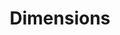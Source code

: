 ---
layout: default
bigquery: https://console.cloud.google.com/bigquery?p=covid-19-dimensions-ai&page=table&d=data&t=publications
contributors: Digital Science, https://www.digital-science.com/
cost: Free for personal, non-commercial use.
description: Dimensions contains more than 100 million publications, ranging from
  articles published in scholarly journals, books and book chapters, to preprints
  and conference proceedings. All publications are contextualized with linked data
  sets, funding, publications, patents, clinical trials, and policy documents. You
  can also view associated categories, funders, institutions, and researcher profiles.
documentation: https://docs.dimensions.ai/bigquery/index.html
last_edit: 04/07/2022, 12:46:16
location: https://www.dimensions.ai/products/free/
maintained_by: Digital Science, https://www.digital-science.com/
schema_fields:
- expiration_date
- proceedings_title
- inventor_names
- isbn
- book_title
- current_assignee_countries
- created_date
- associated_publication_arxiv_id
- research_org_state_codes
- concepts
- funding_nzd
- citations_count
- application_number
- expiration_year
- category_hrcs_hc
- funding_cny
- registry
- kind
- funding_gbp
- date_imported_gbq
- legal_events
- relationships
- category_bra
- funding_details
- associated_publication_doi
- publication_date
- eisbn
- status
- ipcr
- conference
- id
- address
- acknowledgements
- mesh_headings
- granted_year
- conditions
- funding_eur
- linkout
- publisher
- funder_org_state_codes
- embargo_date
- gender
- funding_chf
- associated_publication_pmid
- publication_ids
- journal_lists
- cpc
- supporting_grant_ids
- end_date
- license
- filing_status
- subtitles
- resulting_publication_ids
- pmid
- current_assignee_orgs
- filing_year
- volume
- investigators
- repository_url
- funding_amount
- external_ids
- source_id
- active_years
- current_assignee
- clinical_trial_ids
- funder_countries
- research_org_countries
- patent_ids
- open_access_categories_v2
- category_uoa
- abstract
- category_rcdc
- date_print
- editors
- category_for
- research_org_city_names
- jurisdiction
- research_org_country_names
- aliases
- category_icrp_cso
- original_title
- funding_currency
- name
- legal_status
- wikipedia_url
- assignee_orgs
- reference_ids
- funder_org_cities
- pmcid
- authors
- journal
- acronym
- funding_usd
- associated_publication_id
- grant_number
- associated_grant_ids
- filing_date
- foa_number
- original_assignee_orgs
- email_address
- original_assignee_countries
- established
- original_assignee
- end_year
- category_hrcs_rac
- organisation_details
- priority_date
- assignee_countries
- funding_cad
- arxiv_id
- repository_name
- cited_by_ids
- researcher_ids
- types
- category_hra
- category_icrp_ct
- family_members_ids
- year
- book_series_title
- phase
- start_date
- date_inserted
- links
- priority_year
- resulting_publication_doi
- altmetrics
- date_modified
- language
- original_abstract
- categories
- date_normal
- date_online
- start_year
- family_id
- mesh_terms
- open_access_categories
- parent_id
- funding_aud
- description
- research_org_state_names
- type
- citations
- brief_title
- research_orgs
- title
- date
- acronyms
- category_sdg
- publication_year
- doi
- funder_org_countries
- funder_org
- repository_id
- family_count
- funder_orgs
- citation_string
- metrics
- research_org_cities
- funding_jpy
- funder_org_acronyms
- pages
- interventions
- labels
- granted_date
- issue
shortname: dimensions
tags:
- scholarly literature
- patents
- funding
- clinical trials
- academic profiles
terms_of_use: 'Use of both the Dimensions COVID-19 dataset and full Dimensions dataset
  are subject to the Dimensions Terms of use: https://www.dimensions.ai/policies-terms-legal '
title: Dimensions
uuid: dcff88bd-fe6b-4fdb-8159-809bf9d7bc1c
---